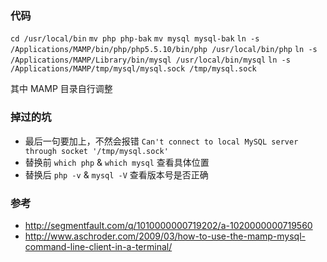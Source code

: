 ### 代码
`cd /usr/local/bin`
`mv php php-bak`
`mv mysql mysql-bak`
`ln -s /Applications/MAMP/bin/php/php5.5.10/bin/php /usr/local/bin/php`
`ln -s /Applications/MAMP/Library/bin/mysql /usr/local/bin/mysql`
`ln -s /Applications/MAMP/tmp/mysql/mysql.sock /tmp/mysql.sock`


其中 MAMP 目录自行调整

### 掉过的坑
- 最后一句要加上，不然会报错 `Can't connect to local MySQL server through socket '/tmp/mysql.sock'`
- 替换前 `which php` & `which mysql` 查看具体位置
- 替换后 `php -v` & `mysql -V` 查看版本号是否正确

### 参考
- <http://segmentfault.com/q/1010000000719202/a-1020000000719560>
- <http://www.aschroder.com/2009/03/how-to-use-the-mamp-mysql-command-line-client-in-a-terminal/>